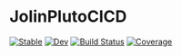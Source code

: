 # JolinPlutoCICD

[![Stable](https://img.shields.io/badge/docs-stable-blue.svg)](https://jolin-io.github.io/JolinPlutoCICD.jl/stable/)
[![Dev](https://img.shields.io/badge/docs-dev-blue.svg)](https://jolin-io.github.io/JolinPlutoCICD.jl/dev/)
[![Build Status](https://github.com/jolin-io/JolinPlutoCICD.jl/actions/workflows/CI.yml/badge.svg?branch=main)](https://github.com/jolin-io/JolinPlutoCICD.jl/actions/workflows/CI.yml?query=branch%3Amain)
[![Coverage](https://codecov.io/gh/jolin-io/JolinPlutoCICD.jl/branch/main/graph/badge.svg)](https://codecov.io/gh/jolin-io/JolinPlutoCICD.jl)
